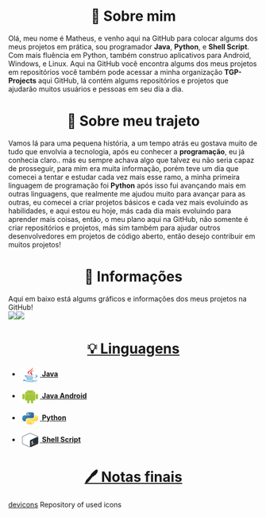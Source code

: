 <h1 align="center">🚀 Sobre mim</h1>

Olá, meu nome é Matheus, e venho aqui na GitHub para colocar algums dos meus projetos em prática, sou programador **Java**, **Python**, e **Shell Script**.
Com mais fluência em Python, também construo aplicativos para Android, Windows, e Linux. Aqui na GitHub você encontra algums dos meus projetos em repositórios você também pode acessar a minha organização **TGP-Projects** aqui GitHub,
lá contém algums repositórios e projetos que ajudarão muitos usuários e pessoas em seu dia a dia. 

<h1 align="center">🎯 Sobre meu trajeto</h1>

Vamos lá para uma pequena história, a um tempo atrás eu gostava muito de tudo que envolvia a tecnologia, após eu conhecer a **programação**, eu já conhecia claro.. más eu sempre achava algo que talvez eu não seria capaz de prosseguir, para mim era muita informação, porém teve um dia que comecei
a tentar e estudar cada vez mais esse ramo, a minha primeira linguagem de programação foi **Python** após isso fui avançando mais em outras linguagens, que realmente me ajudou muito para avançar para as outras, eu comecei a criar projetos básicos e cada vez mais evoluindo as habilidades, e aqui estou eu hoje, más cada dia mais evoluindo
para aprender mais coisas, então, o meu plano aqui na GitHub, não somente é criar repositórios e projetos, más sim também para ajudar outros desenvolvedores em projetos de código aberto, então desejo contribuir em muitos projetos!

<h1 align="center">🧩 Informações</h1>
Aqui em baixo está algums gráficos e informações dos meus projetos na GitHub!

<div>
  <a href="https://github.com/MatheusTGamerPro">
  <img height="150" src="https://github-readme-stats.vercel.app/api?username=matheustgamerpro&show_icons=true&theme=dark&include_all_commits=true&count_private=true"/><img height="143em" src="https://github-readme-stats.vercel.app/api/top-langs/?username=matheustgamerpro&layout=compact&langs_count=7&theme=dark"/>
</div>

<h1 align="center">💡 Linguagens</h1>

- <img align="center" alt="Java Logo" height="30" width="40" src="https://github.com/devicons/devicon/blob/master/icons/java/java-original.svg"> **Java**

- <img align="center" alt="Android Logo" height="30" width="40" src="https://github.com/devicons/devicon/blob/master/icons/android/android-original.svg"> **Java Android**

- <img align="center" alt="Python Logo" height="30" width="40" src="https://raw.githubusercontent.com/devicons/devicon/master/icons/python/python-original.svg"> **Python**

- <img align="center" alt="Bash Logo" height="30" width="40" src="https://github.com/devicons/devicon/blob/2ae2a900d2f041da66e950e4d48052658d850630/icons/bash/bash-original.svg"> **Shell Script**

<h1 align="center">🖊️ Notas finais</h1>

[devicons](https://github.com/devicons/devicon) Repository of used icons
